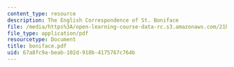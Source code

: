 ```yaml
---
content_type: resource
description: The English Correspondence of St. Boniface
file: /media/https%3A/open-learning-course-data-rc.s3.amazonaws.com/21h-411-history-of-western-thought-500-1300-fall-2004/67a8fc9abeab102d918b4175767c764b_boniface.pdf
file_type: application/pdf
resourcetype: Document
title: boniface.pdf
uid: 67a8fc9a-beab-102d-918b-4175767c764b
---
```

